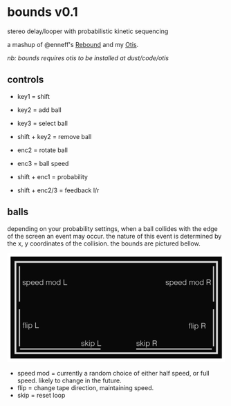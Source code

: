 # bounds v0.1
stereo delay/looper with probabilistic kinetic sequencing

a mashup of @enneff's [Rebound](https://github.com/nf/rebound) and my [Otis](https://github.com/notjustmat/otis).

_nb: bounds requires otis to be installed at dust/code/otis_

## controls

* key1 = shift
* key2 = add ball
* key3 = select ball
* shift + key2 = remove ball

* enc2 = rotate ball
* enc3 = ball speed
* shift + enc1 = probability
* shift + enc2/3 = feedback l/r

## balls

depending on your probability settings, when a ball collides with the edge of the screen an event may occur.
the nature of this event is determined by the x, y coordinates of the collision. the bounds are pictured bellow.

![bounds.png](assets/bounds.png)

* speed mod = currently a random choice of either half speed, or full speed. likely to change in the future.
* flip = change tape direction, maintaining speed.
* skip = reset loop
